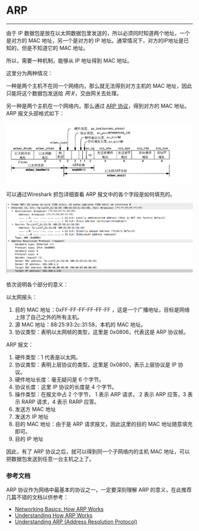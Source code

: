 # ARP

---

由于 IP 数据包是放在以太网数据包里发送的，所以必须同时知道两个地址，一个是对方的 MAC 地址，另一个是对方的 IP 地址。通常情况下，对方的IP地址是已知的，但是不知道它的 MAC 地址。

所以，需要一种机制，能够从 IP 地址得到 MAC 地址。

这里分为两种情况：

一种是两个主机不在同一个网络内，那么就无法得到对方主机的 MAC 地址，因此只能将这个数据包发送给 *网关*，交由网关去处理。

另一种是两个主机在一个网络内，那么通过 [ARP 协议](https://en.wikipedia.org/wiki/Address_Resolution_Protocol)，得到对方的 MAC 地址。ARP 报文头部格式如下：

 ![arp][3]

可以通过Wireshark 抓包详细查看 ARP 报文中的各个字段是如何填充的。

 ![arp_packet][4]

依次说明各个部分的意义：

以太网报头：

 1. 目的 MAC 地址：0xFF-FF-FF-FF-FF-FF ，这是一个广播地址，目标是网络上除了自己之外的所有主机。
 2. 源 MAC 地址：88:25:93:2c:31:58，本机的 MAC 地址。
 3. 协议类型：表明以太网帧的类型，这里是 0x0806，代表这是 ARP 协议帧。

ARP 报文：

 1. 硬件类型：1 代表是以太网。
 2. 协议类型：表明上层协议的类型，这里是 0x0800，表示上层协议是 IP 协议。
 3. 硬件地址长度：毫无疑问是 6 个字节。
 4. 协议长度：这里 IP 协议的长度是 4 个字节。
 5. 操作类型：在报文中占 2 个字节， 1 表示 ARP 请求， 2 表示 ARP 应答，3 表示 RARP 请求，4 表示 RARP 应答。
 6. 发送方 MAC 地址
 7. 发送方 IP 地址
 8. 目的 MAC 地址：由于是 ARP 请求报文，因此这里的目的 MAC 地址随意填充即可。
 9. 目的 IP 地址


因此，有了 ARP 协议之后，就可以得到同一个子网络内的主机 MAC 地址，可以把数据包发送到任意一台主机之上了。

### 参考文档

 ARP 协议作为网络中最基本的协议之一，一定要深刻理解 ARP 的意义，在此推荐几篇不错的文档以供参考：
* [Networking Basics: How ARP Works](https://www.tummy.com/articles/networking-basics-how-arp-works/)
* [Understanding How ARP Works](http://www.juniper.net/documentation/en_US/junose16.1/topics/concept/ip-arp-understanding.html)
* [Understanding ARP (Address Resolution Protocol)](https://www.youtube.com/watch?v=bOQ4BoiqTeE)


[3]: ../../../images/base/arp.png
[4]: ../../../images/base/arp_packet.png
